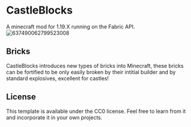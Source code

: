 # CastleBlocks
A minecraft mod for 1.19.X running on the Fabric API.
![637490062799523008](https://user-images.githubusercontent.com/60302563/176320324-2683e279-5d19-4b18-a990-b49bd1f21f62.png)

## Bricks

CastleBlocks introduces new types of bricks into Minecraft, these bricks can be fortified to be only easily broken by their intitial builder and by standard explosives, excellent for castles!

## License

This template is available under the CC0 license. Feel free to learn from it and incorporate it in your own projects.
